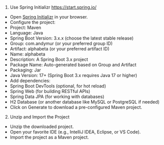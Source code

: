 1. Use Spring Initializr https://start.spring.io/

- Open [Spring Initializr]([url](https://start.spring.io/)) in your browser.
- Configure the project:
- Project: Maven
- Language: Java
- Spring Boot Version: 3.x.x (choose the latest stable release)
- Group: com.andymur (or your preferred group ID)
- Artifact: alphabeta (or your preferred artifact ID)
- Name: alphabeta
- Description: A Spring Boot 3.x project
- Package Name: Auto-generated based on Group and Artifact
- Packaging: Jar
- Java Version: 17+ (Spring Boot 3.x requires Java 17 or higher)
- Add dependencies:
- Spring Boot DevTools (optional, for hot reload)
- Spring Web (for building RESTful APIs)
- Spring Data JPA (for working with databases)
- H2 Database (or another database like MySQL or PostgreSQL if needed)
- Click on Generate to download a pre-configured Maven project.

2.  Unzip and Import the Project
- Unzip the downloaded project.
- Open your favorite IDE (e.g., IntelliJ IDEA, Eclipse, or VS Code).
- Import the project as a Maven project.
